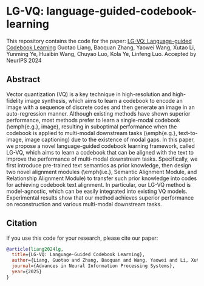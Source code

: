 # LG-VQ: language-guided-codebook-learning

This repository contains the code for the paper:
[LG-VQ: Language-guided Codebook Learning](https://arxiv.org/pdf/2405.14206)
Guotao Liang, Baoquan Zhang, Yaowei Wang, Xutao Li, Yunming Ye, Huaibin Wang, Chuyao Luo, Kola Ye, Linfeng Luo.
Accepted by NeurIPS 2024

## Abstract
Vector quantization (VQ) is a key technique in high-resolution and high-fidelity image synthesis, which aims to learn a codebook to encode an image with a sequence of discrete codes and then generate an image in an auto-regression manner. Although existing methods have shown superior performance, most methods prefer to learn a single-modal codebook (\emph{e.g.}, image), resulting in suboptimal performance when the codebook is applied to multi-modal downstream tasks (\emph{e.g.}, text-to-image, image captioning) due to the existence of modal gaps. In this paper, we propose a novel language-guided codebook learning framework, called LG-VQ, which aims to learn a codebook that can be aligned with the text to improve the performance of multi-modal downstream tasks. Specifically, we first introduce pre-trained text semantics as prior knowledge, then design two novel alignment modules (\emph{i.e.}, Semantic Alignment Module, and Relationship Alignment Module) to transfer such prior knowledge into codes for achieving codebook text alignment. In particular, our LG-VQ method is model-agnostic, which can be easily integrated into existing VQ models. Experimental results show that our method achieves superior performance on reconstruction and various multi-modal downstream tasks. 

## Citation

If you use this code for your research, please cite our paper:
```bibtex
@article{liang2024lg,
  title={LG-VQ: Language-Guided Codebook Learning},
  author={Liang, Guotao and Zhang, Baoquan and Wang, Yaowei and Li, Xutao and Ye, Yunming and Wang, Huaibin and Luo, Chuyao and Ye, Kola and others},
  journal={Advances in Neural Information Processing Systems},
  year={2025}
}
```
